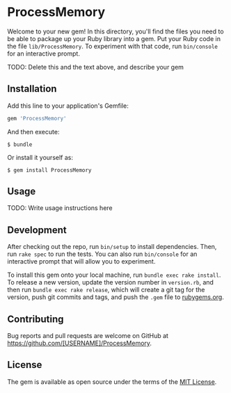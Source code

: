 # ProcessMemory

Welcome to your new gem! In this directory, you'll find the files you need to be able to package up your Ruby library into a gem. Put your Ruby code in the file `lib/ProcessMemory`. To experiment with that code, run `bin/console` for an interactive prompt.

TODO: Delete this and the text above, and describe your gem

## Installation

Add this line to your application's Gemfile:

```ruby
gem 'ProcessMemory'
```

And then execute:

    $ bundle

Or install it yourself as:

    $ gem install ProcessMemory

## Usage

TODO: Write usage instructions here

## Development

After checking out the repo, run `bin/setup` to install dependencies. Then, run `rake spec` to run the tests. You can also run `bin/console` for an interactive prompt that will allow you to experiment.

To install this gem onto your local machine, run `bundle exec rake install`. To release a new version, update the version number in `version.rb`, and then run `bundle exec rake release`, which will create a git tag for the version, push git commits and tags, and push the `.gem` file to [rubygems.org](https://rubygems.org).

## Contributing

Bug reports and pull requests are welcome on GitHub at https://github.com/[USERNAME]/ProcessMemory.


## License

The gem is available as open source under the terms of the [MIT License](http://opensource.org/licenses/MIT).

